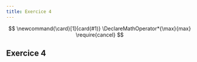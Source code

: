 ```yaml
---
title: Exercice 4
---
```


$$
\newcommand{\card}[1]{card(#1)}
\DeclareMathOperator*{\max}{max}
\require{cancel}
$$

## Exercice 4